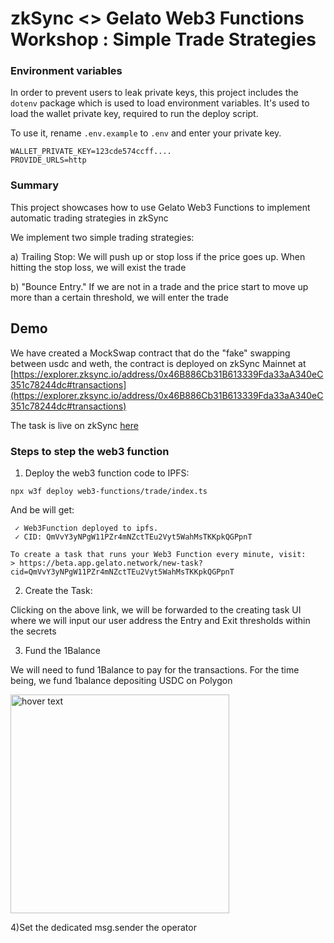 # zkSync <> Gelato Web3 Functions Workshop : Simple Trade Strategies


### Environment variables

In order to prevent users to leak private keys, this project includes the `dotenv` package which is used to load environment variables. It's used to load the wallet private key, required to run the deploy script.

To use it, rename `.env.example` to `.env` and enter your private key.

```
WALLET_PRIVATE_KEY=123cde574ccff....
PROVIDE_URLS=http
```


### Summary

This project showcases how to use Gelato Web3 Functions to implement automatic trading strategies in zkSync

 We implement two simple trading strategies:

a) Trailing Stop:
   We will push up or stop loss if the price goes up.
   When hitting the stop loss, we will exist the trade

b) "Bounce Entry." 
   If we are not in a trade and the price start to move up more than a certain threshold, we will enter the trade



## Demo

We have created a MockSwap contract that do the "fake" swapping between usdc and weth, the contract is deployed on zkSync Mainnet at [https://explorer.zksync.io/address/0x46B886Cb31B613339Fda33aA340eC351c78244dc#transactions](https://explorer.zksync.io/address/0x46B886Cb31B613339Fda33aA340eC351c78244dc#transactions)




The task is live on zkSync [here](https://beta.app.gelato.network/task/0xba472dc90b0b31ffbcbed84e3937fd26cefcb7e033c568c24f449189866d60b1?chainId=324)


### Steps to step the web3 function

1) Deploy the web3 function code to IPFS:

```
npx w3f deploy web3-functions/trade/index.ts
```
And be will get:
```
 ✓ Web3Function deployed to ipfs.
 ✓ CID: QmVvY3yNPgW11PZr4mNZctTEu2Vyt5WahMsTKKpkQGPpnT

To create a task that runs your Web3 Function every minute, visit:
> https://beta.app.gelato.network/new-task?cid=QmVvY3yNPgW11PZr4mNZctTEu2Vyt5WahMsTKKpkQGPpnT
```

2) Create the Task:

Clicking on the above link, we will be forwarded to the creating task UI where we will input our user address the Entry and Exit thresholds within the secrets


3) Fund the 1Balance

We will need to fund 1Balance to pay for the transactions. For the time being, we fund 1balance depositing USDC on Polygon

<p align="left">
  <img src="https://github.com/gelatodigital/enzyme-poc/blob/master/images/balance.png?raw=true" width="350" title="hover text">
</p>


4)Set the dedicated msg.sender the operator
